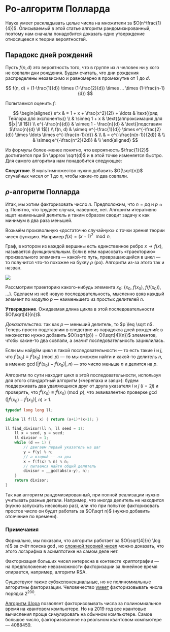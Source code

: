 # Ро-алгоритм Полларда

Наука умеет раскладывать целые числа на множители за $O(n^\frac{1}{4})$. Описываемый в этой статье алгоритм рандомизированный, поэтому нам сначала понадобится доказать одно утверждение относящееся к теории вероятностей.

## Парадокс дней рождений

Пусть $f(n, d)$ это вероятность того, что в группе из $n$ человек ни у кого не совпали дни рождения.
Будем считать, что дни рождения распределены независимо и равномерно в промежутке от $1$ до $d$.

$$
f(n, d) = (1-\frac{1}{d}) \times (1-\frac{2}{d}) \times ... \times (1-\frac{n-1}{d})
$$

Попытаемся оценить $f$:

$$
\begin{aligned}
    e^x & = 1 + x + \frac{x^2}{2!} + \ldots & \text{(ряд Тейлора для экспоненты)} \\
    & \simeq 1 + x & \text{(аппроксимация для $|x| \ll 1$)} \\
    e^{-\frac{n}{d}} & \simeq 1 - \frac{n}{d} & \text{(подставим $\frac{n}{d} \ll 1$)} \\
    f(n, d) & \simeq e^{-\frac{1}{d}} \times e^{-\frac{2}{d}} \times \ldots \times e^{-\frac{n-1}{d}} & \\
    & = e^{-\frac{n(n-1)}{2d}} & \\
    & \simeq e^{-\frac{n^2}{2d}} & \\
\end{aligned}
$$

Из формулы более-менее понятно, что вероятность $\frac{1}{2}$ достигается при $n \approx \sqrt{d}$ и в этой точке изменяется быстро. Для самого алгоритма нам понадобится следующее:

**Следствие**. В мультимножество нужно добавить $O(\sqrt{n})$ случайных чисел от 1 до $n$, чтобы какие-то два совпали.

## $\rho$-алгоритм Полларда

Итак, мы хотим факторизовать число $n$. Предположим, что $n = p q$ и $p \approx q$. Понятно, что труднее случая, наверное, нет. Алгоритм итеративно ищет наименьший делитель и таким образом сводит задачу к как минимум в два раза меньшей.

Возьмём произвольную «достаточно случайную» с точки зрения теории чисел функцию. Например $f(x) = (x+1)^2 \mod n$.

Граф, в котором из каждой вершины есть единственное ребро $x \to f(x)$, называется *функциональным*. Если в нём нарисовать «траекторию» произвольного элемента — какой-то путь, превращающийся в цикл — то получится что-то похожее на букву $\rho$ (ро). Алгоритм из-за этого так и назван.

![](https://upload.wikimedia.org/wikipedia/commons/4/47/Pollard_rho_cycle.jpg)

Рассмотрим траекторию какого-нибудь элемента $x_0$: {$x_0$, $f(x_0)$, $f(f(x_0))$, $\ldots$}. Сделаем из неё новую последовательность, мысленно взяв каждый элемент по модулю $p$ — наименьшего из простых делителей $n$. 

**Утверждение**. Ожидаемая длина цикла в этой последовательности $O(\sqrt[4]{n})$.

*Доказательство:* так как $p$ — меньший делитель, то $p \leq \sqrt n$. Теперь просто подставлим в следствие из парадокса дней рождений: в множество нужно добавить $O(\sqrt{p}) = O(\sqrt[4]{n})$ элементов, чтобы какие-то два совпали, а значит последовательность зациклилась.

Если мы найдём цикл в такой последовательности — то есть такие $i$ и $j$, что $f^i(x_0) \equiv f^j(x_0) \pmod p$ — то мы сможем найти и какой-то делитель $n$, а именно $\gcd(|f^i(x_0) - f^j(x_0)|, n)$ — это число меньше $n$ и делится на $p$.

Алгоритм по сути находит цикл в этой последовательности, используя для этого стандартный алгоритм («черепаха и заяц»): будем поддерживать два удаляющихся друг от друга указателя $i$ и $j$ ($i = 2j$) и проверять, что $f^i(x_0) \equiv f^j(x_0) \pmod p$, что эквивалентно проверке $\gcd(|f^i(x_0) - f^j(x_0)|, n) > 1$.

```c++
typedef long long ll;

inline ll f(ll x) { return (x+1)*(x+1); }

ll find_divisor(ll n, ll seed = 1):
    ll x = seed, y = seed;
    ll divisor = 1;
    while (d == 1) {
        // двигаем первый указатель на шаг
        y = f(y) % n;
        // а второй -- на два
        x = f(f(x) % n) % n;
        // пытаемся найти общий делитель
        divisor = __gcd(abs(x-y), n);
    }
    return divisor;
}
```

Так как алгоритм рандомизированный, при полной реализации нужно учитывать разные детали. Например, что иногда делитель не находится (нужно запускать несколько раз), или что при попытке факторизовать простое число он будет работать за $O(\sqrt n)$ (нужно добавить отсечение по времени).

### Примечания

Формально, мы показали, что алгоритм работает за $O(\sqrt[4]{n} \log n)$ за счёт поиска $\gcd$, но [сложной теорией чисел](https://en.wikipedia.org/wiki/Euclidean_algorithm#Average) можно доказать, что этого логарифма в асимптотике на самом деле нет.

Факторизация больших чисел интересна в контексте криптографии — на предположение невозможности факторизации за линейное время опирается, например, алгоритм RSA.

Существуют также [субэкспоненциальные](https://ru.wikipedia.org/wiki/%D0%A4%D0%B0%D0%BA%D1%82%D0%BE%D1%80%D0%B8%D0%B7%D0%B0%D1%86%D0%B8%D1%8F_%D1%86%D0%B5%D0%BB%D1%8B%D1%85_%D1%87%D0%B8%D1%81%D0%B5%D0%BB#%D0%A1%D1%83%D0%B1%D1%8D%D0%BA%D1%81%D0%BF%D0%BE%D0%BD%D0%B5%D0%BD%D1%86%D0%B8%D0%B0%D0%BB%D1%8C%D0%BD%D1%8B%D0%B5_%D0%B0%D0%BB%D0%B3%D0%BE%D1%80%D0%B8%D1%82%D0%BC%D1%8B), но не полиномиальные алгоритмы факторизации. Человечество [умеет](https://en.wikipedia.org/wiki/Integer_factorization_records) факторизовывать числа порядка $2^{200}$.

[Алгоритм Шора](https://en.wikipedia.org/wiki/Shor%27s_algorithm) позволяет факторизовывать числа за полиномиальное время на квантовом компьютере. Но на 2019 год все квантовые вычисления проще симулировать на обычном компьютере. Самое большое число, факторизованное на реальном квантовом компьютере — 4088459.
